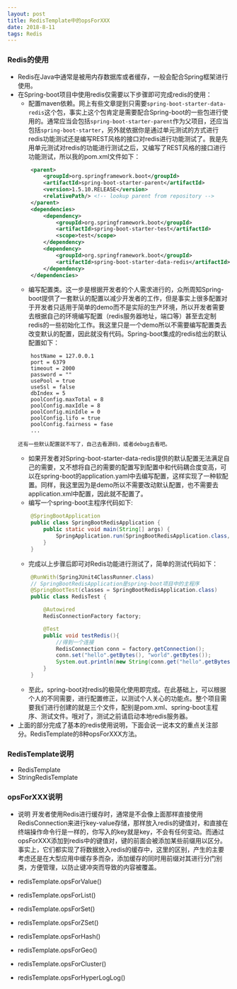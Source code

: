 ```yaml
---
layout: post
title: RedisTemplate中的opsForXXX
date: 2018-8-11
tags: Redis
---
```


### Redis的使用
- Redis在Java中通常是被用内存数据库或者缓存，一般会配合Spring框架进行使用。
- 在Spring-boot项目中使用redis仅需要以下步骤即可完成redis的使用：
	- 配置maven依赖。网上有些文章提到只需要`spring-boot-starter-data-redis`这个包，事实上这个包肯定是需要配合Spring-boot的一些包进行使用的。通常应当会包括`spring-boot-starter-parent`作为父项目，还应当包括`spring-boot-starter`，另外就依据你是通过单元测试的方式进行redis功能测试还是编写REST风格的接口对redis进行功能测试了。我是先用单元测试对redis的功能进行测试之后，又编写了REST风格的接口进行功能测试，所以我的pom.xml文件如下：
	```xml
    	<parent>
            <groupId>org.springframework.boot</groupId>
            <artifactId>spring-boot-starter-parent</artifactId>
            <version>1.5.10.RELEASE</version>
            <relativePath/> <!-- lookup parent from repository -->
        </parent>
        <dependencies>
            <dependency>
                <groupId>org.springframework.boot</groupId>
                <artifactId>spring-boot-starter-test</artifactId>
                <scope>test</scope>
            </dependency>
            <dependency>
                <groupId>org.springframework.boot</groupId>
                <artifactId>spring-boot-starter-data-redis</artifactId>
            </dependency>
        </dependencies>
    ```
	- 编写配置类。这一步是根据开发者的个人需求进行的，众所周知Spring-boot提供了一套默认的配置以减少开发者的工作，但是事实上很多配置对于开发者只适用于简单的demo而不是实际的生产环境，所以开发者需要去根据自己的环境编写配置（redis服务器地址，端口等）甚至去定制redis的一些初始化工作。我这里只是一个demo所以不需要编写配置类去改变默认的配置，因此就没有代码。Spring-boot集成的redis给出的默认配置如下：
	```
        hostName = 127.0.0.1
        port = 6379
        timeout = 2000
        password = ""
        usePool = true
        useSsl = false
        dbIndex = 5
        poolConfig.maxTotal = 8
        poolConfig.maxIdle = 8
        poolConfig.minIdle = 0
        poolConfig.lifo = true
        poolConfig.fairness = fase
        ...
    ```
	  还有一些默认配置就不写了，自己去看源码，或者debug去看吧。
	- 如果开发者对Spring-boot-starter-data-redis提供的默认配置无法满足自己的需要，又不想将自己的需要的配置写到配置中和代码耦合度变高，可以在spring-boot的application.yaml中去编写配置，这样实现了一种软配置。同样，我这里因为是demo所以不需要改动默认配置，也不需要去application.xml中配置，因此就不配置了。
	- 编写一个spring-boot主程序代码如下:
	```java
        @SpringBootApplication
        public class SpringBootRedisApplication {
            public static void main(String[] args) {
                SpringApplication.run(SpringBootRedisApplication.class, args);
            }
        }
    ```
	- 完成以上步骤后即可对Redis功能进行测试了，简单的测试代码如下：
	```java
        @RunWith(SpringJUnit4ClassRunner.class)
        // SpringBootRedisApplication是spring-boot项目中的主程序
        @SpringBootTest(classes = SpringBootRedisApplication.class)
        public class RedisTest {

            @Autowired
            RedisConnectionFactory factory;

            @Test
            public void testRedis(){
                //得到一个连接
                RedisConnection conn = factory.getConnection();
                conn.set("hello".getBytes(), "world".getBytes());
                System.out.println(new String(conn.get("hello".getBytes())));
            }
        }
    ```
    - 至此，spring-boot对redis的极简化使用即完成。在此基础上，可以根据个人的不同需要，进行配置修正，以测试个人关心的功能点。整个项目需要我们进行创建的就是三个文件，配别是pom.xml、spring-boot主程序、测试文件。哦对了，测试之前请启动本地redis服务器。
- 上面的部分完成了基本的redis使用说明，下面会说一说本文的重点关注部分。RedisTemplate的8种opsForXXX方法。

### RedisTemplate说明
- RedisTemplate
- StringRedisTemplate

### opsForXXX说明
- 说明
开发者使用Redis进行缓存时，通常是不会像上面那样直接使用RedisConnection来进行key-value存储，那样放入redis的键值对，和直接在终端操作命令行是一样的，你写入的key就是key，不会有任何变动。而通过opsForXXX添加到redis中的键值对，键的前面会被添加某些前缀用以区分。事实上，它们都实现了将数据放入redis的缓存中，这里的区别，产生的主要考虑还是在大型应用中缓存多而杂，添加缓存的同时用前缀对其进行分门别类，方便管理，以防止键冲突而导致的内容被覆盖。

- redisTemplate.opsForValue()


- redisTemplate.opsForList()
- redisTemplate.opsForSet()
- redisTemplate.opsForZSet()
- redisTemplate.opsForHash()
- redisTemplate.opsForGeo()
- redisTemplate.opsForCluster()
- redisTemplate.opsForHyperLogLog()






























